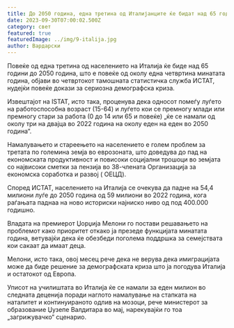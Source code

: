 ```yaml
---
title: До 2050 година, една третина од Италијанците ќе бидат над 65 години
date: 2023-09-30T07:00:02.500Z
category: свет
featured: true
featuredImage: ../img/9-italija.jpg
author: Вардарски
---
```

Повеќе од една третина од населението на Италија ќе биде над 65 години до 2050 година, што е повеќе од околу една четвртина минатата година, објави во четвртокот тамошната статистичка служба ИСТАТ, нудејќи повеќе докази за сериозна демографска криза.

Извештајот на ISTAT, исто така, проценува дека односот помеѓу луѓето на работоспособна возраст (15-64) и луѓето кои се премногу млади или премногу стари за работа (0 до 14 или 65 и повеќе) „ќе се намали од околу три на двајца во 2022 година на околу еден на еден во 2050 година“.

Намалувањето и стареењето на населението е голем проблем за третата по големина земја во еврозоната, што доведува до пад на економската продуктивност и повисоки социјални трошоци во земјата со највисоки сметки за пензија во 38-члената Организација за економска соработка и развој ( ОЕЦД).

Според ИСТАТ, населението на Италија се очекува да падне на 54,4 милиони луѓе до 2050 година од 59 милиони во 2022 година, кога раѓањата паднаа на ново историски најниско ниво од под 400.000 годишно.

Владата на премиерот Џорџија Мелони го постави решавањето на проблемот како приоритет откако ја презеде функцијата минатата година, ветувајќи дека ќе обезбеди поголема поддршка за семејствата кои сакаат да имаат деца.

Мелони, исто така, овој месец рече дека не верува дека имиграцијата може да биде решение за демографската криза што ја погодува Италија и остатокот од Европа.

Уписот на училиштата во Италија ќе се намали за еден милион во следната деценија поради наглото намалување на стапката на наталитет и континуираното одлив на мозоци, рече министерот за образование Џузепе Валдитара во мај, нарекувајќи го тоа „загрижувачко“ сценарио.